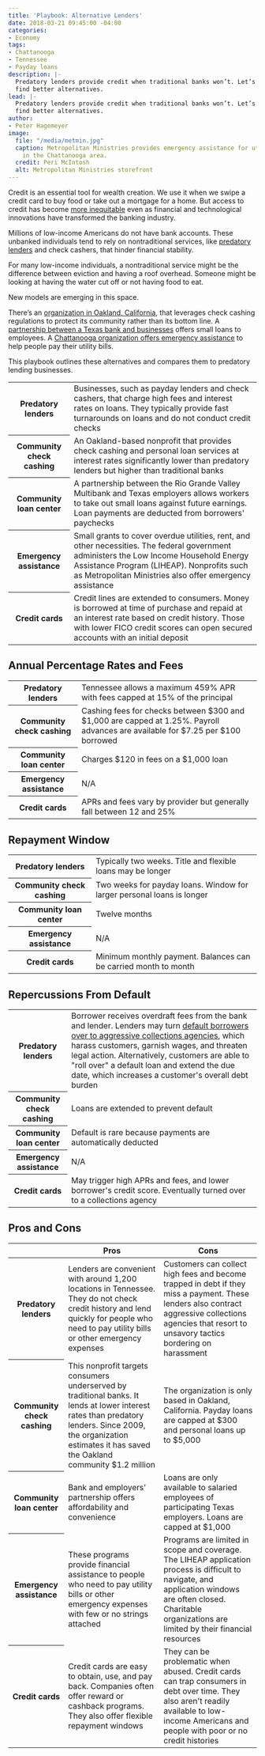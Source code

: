 ```yaml
---
title: 'Playbook: Alternative Lenders'
date: 2018-03-21 09:45:00 -04:00
categories:
- Economy
tags:
- Chattanooga
- Tennessee
- Payday loans
description: |-
  Predatory lenders provide credit when traditional banks won’t. Let’s
  find better alternatives.
lead: |-
  Predatory lenders provide credit when traditional banks won’t. Let’s
  find better alternatives.
author:
- Peter Hagemeyer
image:
  file: "/media/metmin.jpg"
  caption: Metropolitan Ministries provides emergency assistance for utility bills
    in the Chattanooga area.
  credit: Peri McIntosh
  alt: Metropolitan Ministries storefront
---
```


Credit is an essential tool for wealth creation. We use it when we swipe
a credit card to buy food or take out a mortgage for a home. But access
to credit has become [more
inequitable](https://www.brookings.edu/research/banking-the-poor-policies-to-bring-low-income-americans-into-the-financial-mainstream/)
even as financial and technological innovations have transformed the
banking industry.

Millions of low-income Americans do not have bank accounts. These
unbanked individuals tend to rely on nontraditional services, like
[predatory
lenders](https://metroideas.org/projects/fighting-predatory-lending-in-tennessee/)
and check cashers, that hinder financial stability.

For many low-income individuals, a nontraditional service might be the
difference between eviction and having a roof overhead. Someone might be
looking at having the water cut off or not having food to eat.

New models are emerging in this space.

There’s an [organization in Oakland,
California](http://communitycheckcashing.org), that leverages check
cashing regulations to protect its community rather than its bottom
line. A [partnership between a Texas bank and
businesses](http://www.rgvcommunityloancenter.com) offers small loans to
employees. A [Chattanooga organization offers emergency
assistance](https://www.met-min.org) to help people pay their utility
bills.

This playbook outlines these alternatives and compares them to predatory
lending businesses.

<table>
  <tbody>
    <tr>
      <th>Predatory lenders</th>
      <td>Businesses, such as payday lenders and check cashers, that charge high fees and interest rates on loans. They typically provide fast turnarounds on loans and do not conduct credit checks</td>
    </tr>
    <tr>
      <th>Community check cashing</th>
      <td>An Oakland-based nonprofit that provides check cashing and personal loan services at interest rates significantly lower than predatory lenders but higher than traditional banks</td>
    </tr>
    <tr>
      <th>Community loan center</th>
      <td>A partnership between the Rio Grande Valley Multibank and Texas employers allows workers to take out small loans against future earnings. Loan payments are deducted from borrowers' paychecks</td>
    </tr>
    <tr>
      <th>Emergency assistance</th>
      <td>Small grants to cover overdue utilities, rent, and other necessities. The federal government administers the Low Income Household Energy Assistance Program (LIHEAP). Nonprofits such as Metropolitan Ministries also offer emergency assistance</td>
    </tr>
    <tr>
      <th>Credit cards</th>
      <td>Credit lines are extended to consumers. Money is borrowed at time of purchase and repaid at an interest rate based on credit history. Those with lower FICO credit scores can open secured accounts with an initial deposit</td>
    </tr>
  </tbody>
</table>

## Annual Percentage Rates and Fees

<table>
  <tbody>
    <tr>
      <th>Predatory lenders</th>
      <td>Tennessee allows a maximum 459% APR with fees capped at 15% of the principal</td>
    </tr>
    <tr>
      <th>Community check cashing</th>
      <td>Cashing fees for checks between $300 and $1,000 are capped at 1.25%. Payroll advances are available for $7.25 per $100 borrowed</td>
    </tr>
    <tr>
      <th>Community loan center</th>
      <td>Charges $120 in fees on a $1,000 loan</td>
    </tr>
    <tr>
      <th>Emergency assistance</th>
      <td>N/A</td>
    </tr>
    <tr>
      <th>Credit cards</th>
      <td>APRs and fees vary by provider but generally fall between 12 and 25%</td>
    </tr>
  </tbody>
</table>

## Repayment Window

<table>
  <tbody>
    <tr>
      <th>Predatory lenders</th>
      <td>Typically two weeks. Title and flexible loans may be longer</td>
    </tr>
    <tr>
      <th>Community check cashing</th>
      <td>Two weeks for payday loans. Window for larger personal loans is longer</td>
    </tr>
    <tr>
      <th>Community loan center</th>
      <td>Twelve months</td>
    </tr>
    <tr>
      <th>Emergency assistance</th>
      <td>N/A</td>
    </tr>
    <tr>
      <th>Credit cards</th>
      <td>Minimum monthly payment. Balances can be carried month to month</td>
    </tr>
  </tbody>
</table>

## Repercussions From Default

<table>
  <tbody>
    <tr>
      <th>Predatory lenders</th>
      <td>Borrower receives overdraft fees from the bank and lender. Lenders may turn <a href="https://www.nerdwallet.com/blog/loans/payday-loan-default/">default borrowers over to aggressive collections agencies</a>, which harass customers, garnish wages, and threaten legal action. Alternatively, customers are able to "roll over" a default loan and extend the due date, which increases a customer's overall debt burden</td>
    </tr>
    <tr>
      <th>Community check cashing</th>
      <td>Loans are extended to prevent default</td>
    </tr>
    <tr>
      <th>Community loan center</th>
      <td>Default is rare because payments are automatically deducted</td>
    </tr>
    <tr>
      <th>Emergency assistance</th>
      <td>N/A</td>
    </tr>
    <tr>
      <th>Credit cards</th>
      <td>May trigger high APRs and fees, and lower borrower's credit score. Eventually turned over to a collections agency</td>
    </tr>
  </tbody>
</table>

## Pros and Cons

<table>
  <thead>
    <tr>
      <th>&nbsp;</th>
      <th>Pros</th>
      <th>Cons</th>
    </tr>
  </thead>
  <tbody>
    <tr>
      <th>Predatory lenders</th>
      <td>Lenders are convenient with around 1,200 locations in Tennessee. They do not check credit history and lend quickly for people who need to pay utility bills or other emergency expenses</td>
      <td>Customers can collect high fees and become trapped in debt  if they miss a payment. These lenders also contract aggressive collections agencies that resort to unsavory tactics bordering on harassment</td>
    </tr>
    <tr>
      <th>Community check cashing</th>
      <td>This nonprofit targets consumers underserved by traditional banks. It lends at lower interest rates than predatory lenders. Since 2009, the organization estimates it has saved the Oakland community $1.2 million</td>
      <td>The organization is only based in Oakland, California. Payday loans are capped at $300 and personal loans up to $5,000</td>
    </tr>
    <tr>
      <th>Community loan center</th>
      <td>Bank and employers’ partnership offers affordability and convenience</td>
      <td>Loans are only available to salaried employees of participating Texas employers. Loans are capped at $1,000</td>
    </tr>
    <tr>
      <th>Emergency assistance</th>
      <td>These programs provide financial assistance to people who need to pay utility bills or other emergency expenses with few or no strings attached</td>
      <td>Programs are limited in scope and coverage. The LIHEAP application process is difficult to navigate, and application windows are often closed. Charitable organizations are limited by their financial resources</td>
    </tr>
    <tr>
      <th>Credit cards</th>
      <td>Credit cards are easy to obtain, use, and pay back. Companies  often offer reward or cashback programs. They also offer flexible repayment windows</td>
      <td>They can be problematic when abused. Credit cards can trap consumers in debt over time. They also aren't readily available to low-income Americans and people with poor or no credit histories</td>
    </tr>
  </tbody>
</table>

